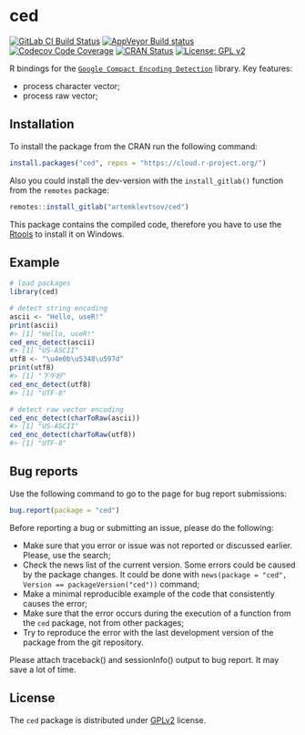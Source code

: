 
<!-- README.md is generated from README.Rmd. Please edit that file -->

# ced

<!-- badges: start -->

[![GitLab CI Build
Status](https://gitlab.com/artemklevtsov/ced/badges/master/pipeline.svg)](https://gitlab.com/artemklevtsov/ced/pipelines)
[![AppVeyor Build
status](https://ci.appveyor.com/api/projects/status/p3513kcbhh8rp4hk?svg=true)](https://ci.appveyor.com/project/artemklevtsov/ced)
[![Codecov Code
Coverage](https://codecov.io/gl/artemklevtsov/ced/branch/master/graph/badge.svg)](https://codecov.io/gl/artemklevtsov/ced)
[![CRAN
Status](http://www.r-pkg.org/badges/version/ced)](https://cran.r-project.org/package=ced)
[![License: GPL
v2](https://img.shields.io/badge/License-GPL%20v2-blue.svg)](https://www.gnu.org/licenses/old-licenses/gpl-2.0.en.html)

<!-- badges: end -->

R bindings for the [`Google Compact Encoding
Detection`](https://github.com/google/compact_enc_det) library. Key
features:

  - process character vector;
  - process raw vector;

## Installation

To install the package from the CRAN run the following command:

``` r
install.packages("ced", repos = "https://cloud.r-project.org/")
```

Also you could install the dev-version with the `install_gitlab()`
function from the `remotes` package:

``` r
remotes::install_gitlab("artemklevtsov/ced")
```

This package contains the compiled code, therefore you have to use the
[Rtools](https://cran.r-project.org/bin/windows/Rtools/) to install it
on Windows.

## Example

``` r
# load packages
library(ced)

# detect string encoding
ascii <- "Hello, useR!"
print(ascii)
#> [1] "Hello, useR!"
ced_enc_detect(ascii)
#> [1] "US-ASCII"
utf8 <- "\u4e0b\u5348\u597d"
print(utf8)
#> [1] "下午好"
ced_enc_detect(utf8)
#> [1] "UTF-8"

# detect raw vector encoding
ced_enc_detect(charToRaw(ascii))
#> [1] "US-ASCII"
ced_enc_detect(charToRaw(utf8))
#> [1] "UTF-8"
```

## Bug reports

Use the following command to go to the page for bug report submissions:

``` r
bug.report(package = "ced")
```

Before reporting a bug or submitting an issue, please do the following:

  - Make sure that you error or issue was not reported or discussed
    earlier. Please, use the search;
  - Check the news list of the current version. Some errors could be
    caused by the package changes. It could be done with `news(package =
    "ced", Version == packageVersion("ced"))` command;
  - Make a minimal reproducible example of the code that consistently
    causes the error;
  - Make sure that the error occurs during the execution of a function
    from the `ced` package, not from other packages;
  - Try to reproduce the error with the last development version of the
    package from the git repository.

Please attach traceback() and sessionInfo() output to bug report. It may
save a lot of time.

## License

The `ced` package is distributed under
[GPLv2](http://www.gnu.org/licenses/gpl-2.0.html) license.

